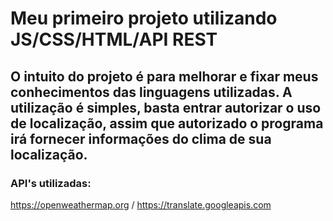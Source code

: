 # Meu primeiro projeto utilizando JS/CSS/HTML/API REST

## O intuito do projeto é para melhorar e fixar meus conhecimentos das linguagens utilizadas. A utilização é simples, basta entrar autorizar o uso de localização, assim que autorizado o programa irá fornecer informações do clima de sua localização.

### API's utilizadas: 
https://openweathermap.org /
https://translate.googleapis.com

